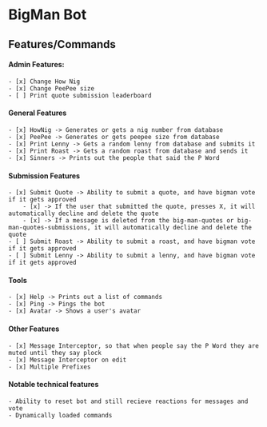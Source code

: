 # BigMan Bot 

## Features/Commands
#### Admin Features:
    - [x] Change How Nig
    - [x] Change PeePee size
    - [ ] Print quote submission leaderboard
    
#### General Features
    - [x] HowNig -> Generates or gets a nig number from database
    - [x] PeePee -> Generates or gets peepee size from database
    - [x] Print Lenny -> Gets a random lenny from database and submits it
    - [x] Print Roast -> Gets a random roast from database and sends it 
    - [x] Sinners -> Prints out the people that said the P Word

#### Submission Features
    - [x] Submit Quote -> Ability to submit a quote, and have bigman vote if it gets approved
        - [x] -> If the user that submitted the quote, presses X, it will automatically decline and delete the quote
        - [x] -> If a message is deleted from the big-man-quotes or big-man-quotes-submissions, it will automatically decline and delete the quote 
    - [ ] Submit Roast -> Ability to submit a roast, and have bigman vote if it gets approved
    - [ ] Submit Lenny -> Ability to submit a lenny, and have bigman vote if it gets approved

#### Tools
    - [x] Help -> Prints out a list of commands
    - [x] Ping -> Pings the bot
    - [x] Avatar -> Shows a user's avatar
    
#### Other Features
    - [x] Message Interceptor, so that when people say the P Word they are muted until they say plock
    - [x] Message Interceptor on edit
    - [x] Multiple Prefixes
    
#### Notable technical features
    - Ability to reset bot and still recieve reactions for messages and vote
    - Dynamically loaded commands